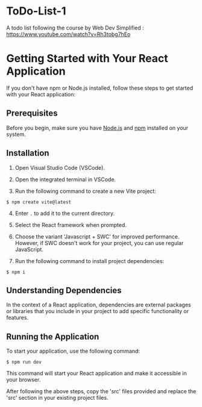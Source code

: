 # ToDo-List-1
A todo list following the course by Web Dev Simplified : https://www.youtube.com/watch?v=Rh3tobg7hEo

# Getting Started with Your React Application

If you don't have npm or Node.js installed, follow these steps to get started with your React application:

## Prerequisites

Before you begin, make sure you have [Node.js](https://nodejs.org/) and [npm](https://www.npmjs.com/get-npm) installed on your system.

## Installation

1. Open Visual Studio Code (VSCode).

2. Open the integrated terminal in VSCode.

3. Run the following command to create a new Vite project:

<code>$ npm create vite@latest</code>


4. Enter `.` to add it to the current directory.

5. Select the React framework when prompted.

6. Choose the variant 'Javascript + SWC' for improved performance. However, if SWC doesn't work for your project, you can use regular JavaScript.

7. Run the following command to install project dependencies:

<code>$ npm i</code>


## Understanding Dependencies

In the context of a React application, dependencies are external packages or libraries that you include in your project to add specific functionality or features.

## Running the Application

To start your application, use the following command:

<code>$ npm run dev</code>

This command will start your React application and make it accessible in your browser.

After following the above steps, copy the 'src' files provided and replace the 'src' section in your existing project files.


